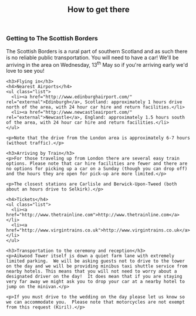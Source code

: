 <section id="how-to-get-there">
  <header>
    <h2 class="section-title">How to get there</h2>
  </header>
  <div class="section-content">
    <h3>Getting to The Scottish Borders</h3>
    <p>
      The Scottish Borders is a rural part of southern Scotland and as such there is no reliable public transportation.  You will need to have a car!  We'll be arriving in the area on Wednesday, 13<sup>th</sup> May so if you're arriving early we'd love to see you!
    </p>

    <h3>Flying in</h3>
    <h4>Nearest Airports</h4>
    <ul class="list">
      <li><a href="http://www.edinburghairport.com/" rel="external">Edinburgh</a>, Scotland: approximately 1 hours drive north of the area, with 24 hour car hire and return facilities.</li>
      <li><a href="http://www.newcastleairport.com/" rel="external">Newcastle</a>, England: approximately 1.5 hours south of the area, with 24 hour car hire and return facilities.</li>
    </ul>

    <p>Note that the drive from the London area is approximately 6-7 hours (without traffic).</p>
  
    <h3>Arriving by Train</h3>
    <p>For those traveling up from London there are several easy train options. Please note that car hire facilities are fewer and there are no options for picking up a car on a Sunday (though you can drop off) and the hours they are open for pick-up are more limited.</p>

    <p>The closest stations are Carlisle and Berwick-Upon-Tweed (both about an hours drive to Selkirk).</p>

    <h4>Tickets</h4>
    <ul class="list">
      <li><a href="http://www.thetrainline.com">http://www.thetrainline.com</a></li>
      <li><a href="http://www.virgintrains.co.uk">http://www.virgintrains.co.uk</a></li>
    </ul>

    <h3>Transportation to the ceremony and reception</h3>
    <p>Aikwood Tower itself is down a quiet farm lane with extremely limited parking.  We will be asking guests not to drive to the tower on the day and we will be providing minibus taxi shuttle service from nearby hotels. This means that you will not need to worry about a designated driver on the day!  It does mean that if you are staying very far away we might ask you to drop your car at a nearby hotel to jump on the minivan.</p>

    <p>If you must drive to the wedding on the day please let us know so we can accommodate you.  Please note that motorcycles are not exempt from this request (Kiril).</p>
  </div>
</section>